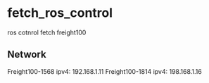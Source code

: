 # fetch_ros_control
ros cotnrol fetch freight100

## Network
Freight100-1568 ipv4: 192.168.1.11
Freight100-1814 ipv4: 198.168.1.16
